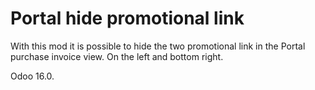 Portal hide promotional link
============================

With this mod it is possible to hide the two promotional link 
in the Portal purchase invoice view. On
the left and bottom right.

Odoo 16.0.